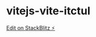 # vitejs-vite-itctul

[Edit on StackBlitz ⚡️](https://stackblitz.com/edit/vitejs-vite-itctul?file=package.json&terminal=m,y,%20,s,e,c,r,e,t,%20,m,e,s,s,a,g,e,dev)
